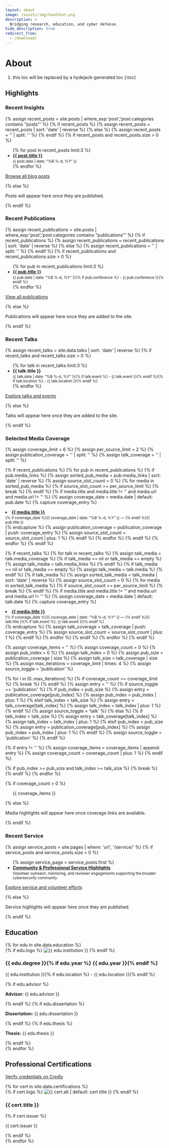 ```yaml
---
layout: about
image: /assets/img/headshot.png
description: >
  Bridging research, education, and cyber defense.
hide_description: true
redirect_from:
  - /download/
---
```


# About

<!--author-->


<!--more-->



1. this toc will be replaced by a hydejack-generated toc
{:toc}

## Highlights

### Recent Insights

{% assign recent_posts = site.posts | where_exp:'post','post.categories contains "posts"' %}
{% if recent_posts %}
  {% assign recent_posts = recent_posts | sort: 'date' | reverse %}
{% else %}
  {% assign recent_posts = '' | split: '' %}
{% endif %}
{% if recent_posts and recent_posts.size > 0 %}
<ul>
  {% for post in recent_posts limit:3 %}
  <li>
    <strong><a href="{{ post.url | relative_url }}">{{ post.title }}</a></strong><br/>
    <small>{{ post.date | date: "%B %-d, %Y" }}</small>
  </li>
  {% endfor %}
</ul>
<p><a href="{{ '/blog/' | relative_url }}">Browse all blog posts</a></p>
{% else %}
<p>Posts will appear here once they are published.</p>
{% endif %}

### Recent Publications

{% assign recent_publications = site.posts | where_exp:'post','post.categories contains "publications"' %}
{% if recent_publications %}
  {% assign recent_publications = recent_publications | sort: 'date' | reverse %}
{% else %}
  {% assign recent_publications = '' | split: '' %}
{% endif %}
{% if recent_publications and recent_publications.size > 0 %}
<ul>
  {% for pub in recent_publications limit:3 %}
  <li>
    <strong><a href="{{ pub.url | relative_url }}">{{ pub.title }}</a></strong><br/>
    <small>{{ pub.date | date: "%B %-d, %Y" }}{% if pub.conference %} - {{ pub.conference }}{% endif %}</small>
  </li>
  {% endfor %}
</ul>
<p><a href="{{ '/publications/' | relative_url }}">View all publications</a></p>
{% else %}
<p>Publications will appear here once they are added to the site.</p>
{% endif %}

### Recent Talks

{% assign recent_talks = site.data.talks | sort: 'date' | reverse %}
{% if recent_talks and recent_talks.size > 0 %}
<ul>
  {% for talk in recent_talks limit:3 %}
  <li>
    <strong>{{ talk.title }}</strong><br/>
    <small>{{ talk.date | date: "%B %-d, %Y" }}{% if talk.event %} - {{ talk.event }}{% endif %}{% if talk.location %} - {{ talk.location }}{% endif %}</small>
  </li>
  {% endfor %}
</ul>
<p><a href="{{ '/talks/' | relative_url }}">Explore talks and events</a></p>
{% else %}
<p>Talks will appear here once they are added to the site.</p>
{% endif %}

### Selected Media Coverage

{% assign coverage_limit = 6 %}
{% assign per_source_limit = 2 %}
{% assign publication_coverage = '' | split: '' %}
{% assign talk_coverage = '' | split: '' %}

{% if recent_publications %}
  {% for pub in recent_publications %}
    {% if pub.media_links %}
      {% assign sorted_pub_media = pub.media_links | sort: 'date' | reverse %}
      {% assign source_slot_count = 0 %}
      {% for media in sorted_pub_media %}
        {% if source_slot_count >= per_source_limit %}
          {% break %}
        {% endif %}
        {% if media.title and media.title != '' and media.url and media.url != '' %}
          {% assign coverage_date = media.date | default: pub.date %}
          {% capture coverage_entry %}
<li>
  <strong><a href="{{ media.url }}">{{ media.title }}</a></strong><br/>
  <small>{% if coverage_date %}{{ coverage_date | date: "%B %-d, %Y" }} — {% endif %}{{ pub.title }}</small>
</li>
          {% endcapture %}
          {% assign publication_coverage = publication_coverage | push: coverage_entry %}
          {% assign source_slot_count = source_slot_count | plus: 1 %}
        {% endif %}
      {% endfor %}
    {% endif %}
  {% endfor %}
{% endif %}

{% if recent_talks %}
  {% for talk in recent_talks %}
    {% assign talk_media = talk.media_coverage %}
    {% if talk_media == nil or talk_media == empty %}
      {% assign talk_media = talk.media_links %}
    {% endif %}
    {% if talk_media == nil or talk_media == empty %}
      {% assign talk_media = talk.media %}
    {% endif %}
    {% if talk_media %}
      {% assign sorted_talk_media = talk_media | sort: 'date' | reverse %}
      {% assign source_slot_count = 0 %}
      {% for media in sorted_talk_media %}
        {% if source_slot_count >= per_source_limit %}
          {% break %}
        {% endif %}
        {% if media.title and media.title != '' and media.url and media.url != '' %}
          {% assign coverage_date = media.date | default: talk.date %}
          {% capture coverage_entry %}
<li>
  <strong><a href="{{ media.url }}">{{ media.title }}</a></strong><br/>
  <small>{% if coverage_date %}{{ coverage_date | date: "%B %-d, %Y" }} — {% endif %}{{ talk.title }}{% if talk.event %}, {{ talk.event }}{% endif %}</small>
</li>
          {% endcapture %}
          {% assign talk_coverage = talk_coverage | push: coverage_entry %}
          {% assign source_slot_count = source_slot_count | plus: 1 %}
        {% endif %}
      {% endfor %}
    {% endif %}
  {% endfor %}
{% endif %}

{% assign coverage_items = '' %}
{% assign coverage_count = 0 %}
{% assign pub_index = 0 %}
{% assign talk_index = 0 %}
{% assign pub_size = publication_coverage | size %}
{% assign talk_size = talk_coverage | size %}
{% assign max_iterations = coverage_limit | times: 4 %}
{% assign source_toggle = 'publication' %}

{% for i in (0..max_iterations) %}
  {% if coverage_count >= coverage_limit %}
    {% break %}
  {% endif %}
  {% assign entry = '' %}
  {% if source_toggle == 'publication' %}
    {% if pub_index < pub_size %}
      {% assign entry = publication_coverage[pub_index] %}
      {% assign pub_index = pub_index | plus: 1 %}
    {% elsif talk_index < talk_size %}
      {% assign entry = talk_coverage[talk_index] %}
      {% assign talk_index = talk_index | plus: 1 %}
    {% endif %}
    {% assign source_toggle = 'talk' %}
  {% else %}
    {% if talk_index < talk_size %}
      {% assign entry = talk_coverage[talk_index] %}
      {% assign talk_index = talk_index | plus: 1 %}
    {% elsif pub_index < pub_size %}
      {% assign entry = publication_coverage[pub_index] %}
      {% assign pub_index = pub_index | plus: 1 %}
    {% endif %}
    {% assign source_toggle = 'publication' %}
  {% endif %}

  {% if entry != '' %}
    {% assign coverage_items = coverage_items | append: entry %}
    {% assign coverage_count = coverage_count | plus: 1 %}
  {% endif %}

  {% if pub_index >= pub_size and talk_index >= talk_size %}
    {% break %}
  {% endif %}
{% endfor %}

{% if coverage_count > 0 %}
<ul>
{{ coverage_items }}
</ul>
{% else %}
<p>Media highlights will appear here once coverage links are available.</p>
{% endif %}

### Recent Service

{% assign service_posts = site.pages | where: 'url', '/service/' %}
{% if service_posts and service_posts.size > 0 %}
<ul>
  {% assign service_page = service_posts.first %}
  <li>
    <strong><a href="{{ service_page.url | relative_url }}">Community & Professional Service Highlights</a></strong><br/>
    <small>Volunteer outreach, mentoring, and reviewer engagements supporting the broader cybersecurity community.</small>
  </li>
</ul>
<p><a href="{{ '/service/' | relative_url }}">Explore service and volunteer efforts</a></p>
{% else %}
<p>Service highlights will appear here once they are published.</p>
{% endif %}

## Education

<div class="education-grid">
  {% for edu in site.data.education %}
  <article class="education-card">
    {% if edu.logo %}
    <img src="{{ edu.logo | relative_url }}" alt="{{ edu.institution }}" loading="lazy" class="education-card__logo">
    {% endif %}
    <div class="education-card__body">
      <h3 class="education-card__degree">{{ edu.degree }}{% if edu.year %} <span class="education-card__year">{{ edu.year }}</span>{% endif %}</h3>
      <p class="education-card__institution">{{ edu.institution }}{% if edu.location %} - {{ edu.location }}{% endif %}</p>
      {% if edu.advisor %}
      <p class="education-card__detail"><strong>Advisor:</strong> {{ edu.advisor }}</p>
      {% endif %}
      {% if edu.dissertation %}
      <p class="education-card__detail"><strong>Dissertation:</strong> {{ edu.dissertation }}</p>
      {% endif %}
      {% if edu.thesis %}
      <p class="education-card__detail"><strong>Thesis:</strong> {{ edu.thesis }}</p>
      {% endif %}
    </div>
  </article>
  {% endfor %}
</div>

## Professional Certifications 
<a class="about-cert-link" href="https://www.credly.com/users/jonathan-fuller.f869cdaf/badges#credly" target="_blank" rel="noopener">Verify credentials on Credly</a>

<div class="certifications-grid">
  {% for cert in site.data.certifications %}
  <article class="certification-card">
    {% if cert.logo %}
    <img src="{{ cert.logo | relative_url }}" alt="{{ cert.alt | default: cert.title }}" loading="lazy" class="certification-card__logo">
    {% endif %}
    <div class="certification-card__body">
      <h3 class="certification-card__title">{{ cert.title }}</h3>
      {% if cert.issuer %}
      <p class="certification-card__issuer">{{ cert.issuer }}</p>
      {% endif %}
    </div>
  </article>
  {% endfor %}
</div>
